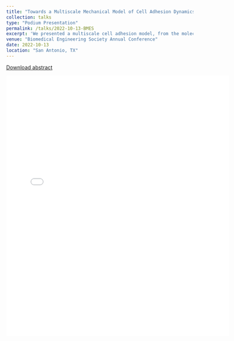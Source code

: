 ```yaml
---
title: "Towards a Multiscale Mechanical Model of Cell Adhesion Dynamics"
collection: talks
type: "Podium Presentation"
permalink: /talks/2022-10-13-BMES
excerpt: 'We presented a multiscale cell adhesion model, from the molecular mechanics of a cell-matrix junction to a 2D continuum model of a cell.'
venue: "Biomedical Engineering Society Annual Conference"
date: 2022-10-13
location: "San Antonio, TX"
---
```


<p><a href="{{ dredremontes.github.io }}/files/BMES_2022_abstract.pdf">Download abstract</a></p>

<embed src="{{ dredremontes.github.io }}/files/BMES_2022_abstract.pdf" width="600" height="700" type='application/pdf'>